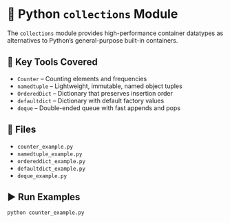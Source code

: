 # 🧺 Python `collections` Module

The `collections` module provides high-performance container datatypes as alternatives to Python’s general-purpose built-in containers.

## 🔧 Key Tools Covered

- `Counter` – Counting elements and frequencies
- `namedtuple` – Lightweight, immutable, named object tuples
- `OrderedDict` – Dictionary that preserves insertion order
- `defaultdict` – Dictionary with default factory values
- `deque` – Double-ended queue with fast appends and pops

## 📂 Files

- `counter_example.py`
- `namedtuple_example.py`
- `ordereddict_example.py`
- `defaultdict_example.py`
- `deque_example.py`

## ▶️ Run Examples

```bash
python counter_example.py
```
